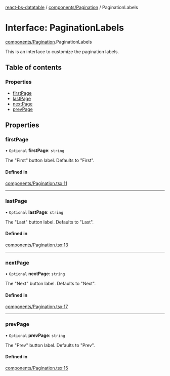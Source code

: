 [react-bs-datatable](../README.md) / [components/Pagination](../modules/components_Pagination.md) / PaginationLabels

# Interface: PaginationLabels

[components/Pagination](../modules/components_Pagination.md).PaginationLabels

This is an interface to customize the pagination labels.

## Table of contents

### Properties

- [firstPage](components_Pagination.PaginationLabels.md#firstpage)
- [lastPage](components_Pagination.PaginationLabels.md#lastpage)
- [nextPage](components_Pagination.PaginationLabels.md#nextpage)
- [prevPage](components_Pagination.PaginationLabels.md#prevpage)

## Properties

### firstPage

• `Optional` **firstPage**: `string`

The "First" button label. Defaults to "First".

#### Defined in

[components/Pagination.tsx:11](https://github.com/imballinst/react-bs-datatable/blob/1c0226c/src/components/Pagination.tsx#L11)

___

### lastPage

• `Optional` **lastPage**: `string`

The "Last" button label. Defaults to "Last".

#### Defined in

[components/Pagination.tsx:13](https://github.com/imballinst/react-bs-datatable/blob/1c0226c/src/components/Pagination.tsx#L13)

___

### nextPage

• `Optional` **nextPage**: `string`

The "Next" button label. Defaults to "Next".

#### Defined in

[components/Pagination.tsx:17](https://github.com/imballinst/react-bs-datatable/blob/1c0226c/src/components/Pagination.tsx#L17)

___

### prevPage

• `Optional` **prevPage**: `string`

The "Prev" button label. Defaults to "Prev".

#### Defined in

[components/Pagination.tsx:15](https://github.com/imballinst/react-bs-datatable/blob/1c0226c/src/components/Pagination.tsx#L15)
